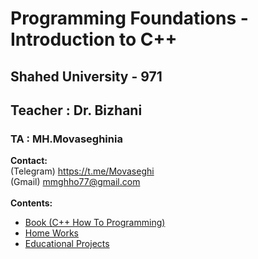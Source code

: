 # Programming Foundations - Introduction to C++
## Shahed University - 971
## Teacher : Dr. Bizhani
### TA : MH.Movaseghinia
**Contact:** 
<br />
    (Telegram) https://t.me/Movaseghi
<br />
    (Gmail) mmghho77@gmail.com
<br />
<br />
**Contents:**
* [Book (C++ How To Programming)](https://github.com/MMovasaghi/Introduction-to-cpp/tree/master/Book)
* [Home Works](https://github.com/MMovasaghi/Introduction-to-cpp/tree/master/HomeWorks)
* [Educational Projects](https://github.com/MMovasaghi/Introduction-to-cpp/tree/master/Documentation)

